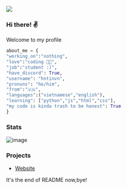 ![](https://komarev.com/ghpvc/?username=hnguyen1910&color=orange)

### Hi there! ✌️

Welcome to my profile 

```py
about_me = {
"working_on":"nothing",
"love":"coding 👨‍💻",
"job":"student :)",
"have_discord": True,
"username": "hntinvn",
"pronuns": "he/him",
"from":"🇻🇳",
"languages":("vietnamese","english"),
"learning": ["python","js","html","css"],
"my code is kinda trash to be honest": True
}
```

### Stats

![image](https://github-readme-stats.vercel.app/api?username=hnguyen1910&count_private=1&theme=vue)

### Projects
- [Website](https://tinvn.eu.org)


<!-- ### Projects
| **Favorite project**| **Language** |
| - | - |
| [![Tinoy-Bot](https://img.shields.io/static/v1?label=&message=Tinoy-Bot&color=000605&logo=github&logoColor=FFFFFF&labelColor=000605)](https://github.com/hnguyen1910/tinoy-bot) | [![Python](https://img.shields.io/static/v1?label=&message=Python&color=3C78A9&logo=python&logoColor=FFFFFF)](https://www.python.org/) |
(You can't assess Tinoy-Bot because it's private) -->

It's the end of README now,bye! 
